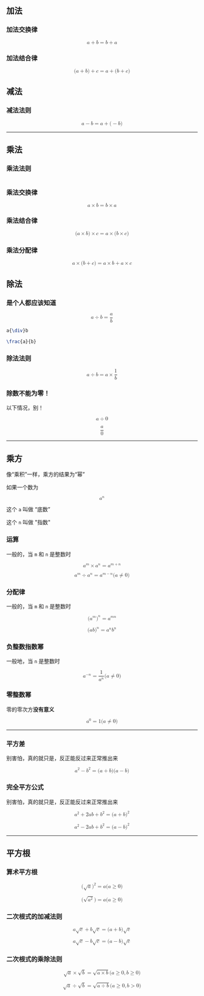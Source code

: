 ## 加法

### 加法交换律

<math xmlns="http://www.w3.org/1998/Math/MathML" display="block"><mi>a</mi><mo>+</mo><mi>b</mi><mo>=</mo><mi>b</mi><mo>+</mo><mi>a</mi></math>

### 加法结合律

<math xmlns="http://www.w3.org/1998/Math/MathML" display="block"><mo stretchy="false">(</mo><mi>a</mi><mo>+</mo><mi>b</mi><mo stretchy="false">)</mo><mo>+</mo><mi>c</mi><mo>=</mo><mi>a</mi><mo>+</mo><mo stretchy="false">(</mo><mi>b</mi><mo>+</mo><mi>c</mi><mo stretchy="false">)</mo></math>

## 减法

### 减法法则

<math xmlns="http://www.w3.org/1998/Math/MathML" display="block"><mi>a</mi><mo>−</mo><mi>b</mi><mo>=</mo><mi>a</mi><mo>+</mo><mo stretchy="false">(</mo><mo>−</mo><mi>b</mi><mo stretchy="false">)</mo></math>

---

## 乘法

### 乘法法则

<math xmlns="http://www.w3.org/1998/Math/MathML" display="block">负负得正，正负得负</math>

### 乘法交换律

<math xmlns="http://www.w3.org/1998/Math/MathML" display="block"><mi>a</mi><mo>×</mo><mi>b</mi><mo>=</mo><mi>b</mi><mo>×</mo><mi>a</mi></math>

### 乘法结合律

<math xmlns="http://www.w3.org/1998/Math/MathML" display="block"><mo stretchy="false">(</mo><mi>a</mi><mo>×</mo><mi>b</mi><mo stretchy="false">)</mo><mo>×</mo><mi>c</mi><mo>=</mo><mi>a</mi><mo>×</mo><mo stretchy="false">(</mo><mi>b</mi><mo>×</mo><mi>c</mi><mo stretchy="false">)</mo></math>

### 乘法分配律

<math xmlns="http://www.w3.org/1998/Math/MathML" display="block"><mi>a</mi><mo>×</mo><mo stretchy="false">(</mo><mi>b</mi><mo>+</mo><mi>c</mi><mo stretchy="false">)</mo><mo>=</mo><mi>a</mi><mo>×</mo><mi>b</mi><mo>+</mo><mi>a</mi><mo>×</mo><mi>c</mi></math>

## 除法

### 是个人都应该知道

<math xmlns="http://www.w3.org/1998/Math/MathML" display="block"><mi>a</mi><mrow><mo>÷</mo></mrow><mi>b</mi><mo>=</mo><mfrac><mi>a</mi><mi>b</mi></mfrac></math>

```LaTex
a{\div}b

\frac{a}{b}
```

### 除法法则

<math xmlns="http://www.w3.org/1998/Math/MathML" display="block"><mi>a</mi><mrow><mo>÷</mo></mrow><mi>b</mi><mo>=</mo><mi>a</mi><mo>×</mo><mfrac><mn>1</mn><mi>b</mi></mfrac></math>

### 除数不能为零！

以下情况，别！

<math xmlns="http://www.w3.org/1998/Math/MathML" display="block"><mi>a</mi><mrow><mo>÷</mo></mrow><mn>0</mn></math>

<math xmlns="http://www.w3.org/1998/Math/MathML" display="block"><mfrac><mi>a</mi><mn>0</mn></mfrac></math>

---

## 乘方

像“乘积”一样，乘方的结果为“幂”

如果一个数为

<math xmlns="http://www.w3.org/1998/Math/MathML" display="block"><msup><mi>a</mi><mrow><mi>n</mi></mrow></msup></math>

这个 `a` 叫做 “底数”

这个 `n` 叫做 "指数"

### 运算

一般的，当 `m` 和 `n` 是整数时

<math xmlns="http://www.w3.org/1998/Math/MathML" display="block"><msup><mi>a</mi><mrow><mi>m</mi></mrow></msup><mo>×</mo><msup><mi>a</mi><mrow><mi>n</mi></mrow></msup><mo>=</mo><msup><mi>a</mi><mrow><mi>m</mi><mo>+</mo><mi>n</mi></mrow></msup></math>

<math xmlns="http://www.w3.org/1998/Math/MathML" display="block"><msup><mi>a</mi><mrow><mi>m</mi></mrow></msup><mo>÷</mo><msup><mi>a</mi><mrow><mi>n</mi></mrow></msup><mo>=</mo><msup><mi>a</mi><mrow><mi>m</mi><mo>−</mo><mi>n</mi></mrow></msup><mo stretchy="false">(</mo><mi>a</mi><mo>≠</mo><mn>0</mn><mo stretchy="false">)</mo></math>

### 分配律

一般的，当 `m` 和 `n` 是整数时

<math xmlns="http://www.w3.org/1998/Math/MathML" display="block"><mo stretchy="false">(</mo><msup><mi>a</mi><mrow><mi>m</mi></mrow></msup><msup><mo stretchy="false">)</mo><mrow><mi>n</mi></mrow></msup><mo>=</mo><msup><mi>a</mi><mrow><mi>m</mi><mi>n</mi></mrow></msup></math>

<math xmlns="http://www.w3.org/1998/Math/MathML" display="block"><mo stretchy="false">(</mo><mi>a</mi><mi>b</mi><msup><mo stretchy="false">)</mo><mrow><mi>n</mi></mrow></msup><mo>=</mo><msup><mi>a</mi><mrow><mi>n</mi></mrow></msup><msup><mi>b</mi><mrow><mi>n</mi></mrow></msup></math>

### 负整数指数幂

一般地，当 `n` 是整数时

<math xmlns="http://www.w3.org/1998/Math/MathML" display="block"><msup><mi>a</mi><mrow><mo>−</mo><mi>n</mi></mrow></msup><mo>=</mo><mfrac><mn>1</mn><msup><mi>a</mi><mrow><mi>n</mi></mrow></msup></mfrac><mo stretchy="false">(</mo><mi>a</mi><mo>≠</mo><mn>0</mn><mo stretchy="false">)</mo></math>

### 零整数幂

零的零次方**没有意义**

<math xmlns="http://www.w3.org/1998/Math/MathML" display="block"><msup><mi>a</mi><mrow><mn>0</mn></mrow></msup><mo>=</mo><mn>1</mn><mo stretchy="false">(</mo><mi>a</mi><mo>≠</mo><mn>0</mn><mo stretchy="false">)</mo></math>

---

### 平方差

别害怕，真的就只是，反正能反过来正常推出来

<math xmlns="http://www.w3.org/1998/Math/MathML" display="block"><msup><mi>a</mi><mrow><mn>2</mn></mrow></msup><mo>−</mo><msup><mi>b</mi><mrow><mn>2</mn></mrow></msup><mo>=</mo><mo stretchy="false">(</mo><mi>a</mi><mo>+</mo><mi>b</mi><mo stretchy="false">)</mo><mo stretchy="false">(</mo><mi>a</mi><mo>−</mo><mi>b</mi><mo stretchy="false">)</mo></math>

### 完全平方公式

别害怕，真的就只是，反正能反过来正常推出来

<math xmlns="http://www.w3.org/1998/Math/MathML" display="block"><msup><mi>a</mi><mrow><mn>2</mn></mrow></msup><mo>+</mo><mn>2</mn><mi>a</mi><mi>b</mi><mo>+</mo><msup><mi>b</mi><mrow><mn>2</mn></mrow></msup><mo>=</mo><mo stretchy="false">(</mo><mi>a</mi><mo>+</mo><mi>b</mi><msup><mo stretchy="false">)</mo><mrow><mn>2</mn></mrow></msup></math>

<math xmlns="http://www.w3.org/1998/Math/MathML" display="block"><msup><mi>a</mi><mrow><mn>2</mn></mrow></msup><mo>−</mo><mn>2</mn><mi>a</mi><mi>b</mi><mo>+</mo><msup><mi>b</mi><mrow><mn>2</mn></mrow></msup><mo>=</mo><mo stretchy="false">(</mo><mi>a</mi><mo>−</mo><mi>b</mi><msup><mo stretchy="false">)</mo><mrow><mn>2</mn></mrow></msup></math>

---

## 平方根

### 算术平方根

<math xmlns="http://www.w3.org/1998/Math/MathML" display="block"><mo stretchy="false">(</mo><msqrt><mi>a</mi></msqrt><msup><mo stretchy="false">)</mo><mrow><mn>2</mn></mrow></msup><mo>=</mo><mi>a</mi><mo stretchy="false">(</mo><mi>a</mi><mo>≥</mo><mn>0</mn><mo stretchy="false">)</mo></math>

<math xmlns="http://www.w3.org/1998/Math/MathML" display="block"><mo stretchy="false">(</mo><msqrt><msup><mi>a</mi><mrow><mn>2</mn></mrow></msup></msqrt><mo stretchy="false">)</mo><mo>=</mo><mi>a</mi><mo stretchy="false">(</mo><mi>a</mi><mo>≥</mo><mn>0</mn><mo stretchy="false">)</mo></math>

### 二次根式的加减法则

<math xmlns="http://www.w3.org/1998/Math/MathML" display="block"><mi>a</mi><msqrt><mi>c</mi></msqrt><mo>+</mo><mi>b</mi><msqrt><mi>c</mi></msqrt><mo>=</mo><mo stretchy="false">(</mo><mi>a</mi><mo>+</mo><mi>b</mi><mo stretchy="false">)</mo><msqrt><mi>c</mi></msqrt></math>

<math xmlns="http://www.w3.org/1998/Math/MathML" display="block"><mi>a</mi><msqrt><mi>c</mi></msqrt><mo>−</mo><mi>b</mi><msqrt><mi>c</mi></msqrt><mo>=</mo><mo stretchy="false">(</mo><mi>a</mi><mo>−</mo><mi>b</mi><mo stretchy="false">)</mo><msqrt><mi>c</mi></msqrt></math>

### 二次根式的乘除法则

<math xmlns="http://www.w3.org/1998/Math/MathML" display="block"><msqrt><mi>a</mi></msqrt><mo>×</mo><msqrt><mi>b</mi></msqrt><mo>=</mo><msqrt><mi>a</mi><mo>×</mo><mi>b</mi></msqrt><mo stretchy="false">(</mo><mi>a</mi><mo>≥</mo><mn>0</mn><mo>,</mo><mi>b</mi><mo>≥</mo><mn>0</mn><mo stretchy="false">)</mo></math>

<math xmlns="http://www.w3.org/1998/Math/MathML" display="block"><msqrt><mi>a</mi></msqrt><mrow><mo>÷</mo></mrow><msqrt><mi>b</mi></msqrt><mo>=</mo><msqrt><mi>a</mi><mrow><mo>÷</mo></mrow><mi>b</mi></msqrt><mo stretchy="false">(</mo><mi>a</mi><mo>≥</mo><mn>0</mn><mo>,</mo><mi>b</mi><mo>&gt;</mo><mn>0</mn><mo stretchy="false">)</mo></math>
